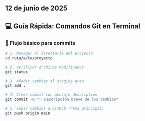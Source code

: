 ## 12 de junio de 2025
## 💻 Guía Rápida: Comandos Git en Terminal

### 🔄 Flujo básico para commits
```bash
# 1. Navegar al directorio del proyecto
cd ruta/a/tu/proyecto

# 2. Verificar archivos modificados
git status

# 3. Añadir cambios al staging area
git add .

# 4. Crear commit con mensaje descriptivo
git commit -m "✨ Descripción breve de los cambios"

# 5. Subir cambios a GitHub (rama principal)
git push origin main